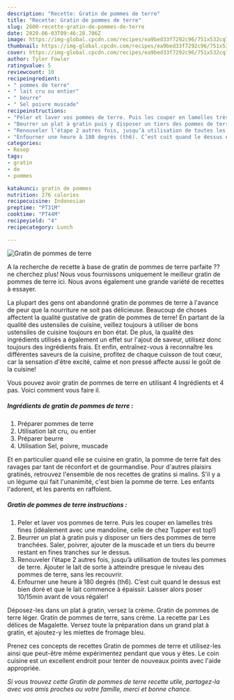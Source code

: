 ```yaml
---
description: "Recette: Gratin de pommes de terre"
title: "Recette: Gratin de pommes de terre"
slug: 2600-recette-gratin-de-pommes-de-terre
date: 2020-06-03T09:46:28.706Z
image: https://img-global.cpcdn.com/recipes/ea9bed33f7292c96/751x532cq70/gratin-de-pommes-de-terre-photo-principale-de-la-recette.jpg
thumbnail: https://img-global.cpcdn.com/recipes/ea9bed33f7292c96/751x532cq70/gratin-de-pommes-de-terre-photo-principale-de-la-recette.jpg
cover: https://img-global.cpcdn.com/recipes/ea9bed33f7292c96/751x532cq70/gratin-de-pommes-de-terre-photo-principale-de-la-recette.jpg
author: Tyler Fowler
ratingvalue: 5
reviewcount: 10
recipeingredient:
- " pommes de terre"
- " lait cru ou entier"
- " beurre"
- " Sel poivre muscade"
recipeinstructions:
- "Peler et laver vos pommes de terre. Puis les couper en lamelles très fines (idéalement avec une mandoline, celle de chez Tupper est top!)"
- "Beurrer un plat à gratin puis y disposer un tiers des pommes de terre tranchées. Saler, poivrer, ajouter de la muscade et un tiers du beurre restant en fines tranches sur le dessus."
- "Renouveler l’étape 2 autres fois, jusqu’à utilisation de toutes les pommes de terre. Ajouter le lait de sorte à atteindre presque le niveau des pommes de terre, sans les recouvrir."
- "Enfourner une heure à 180 degrés (th6). C’est cuit quand le dessus est bien doré et que le lait commence à épaissir. Laisser alors poser 10/15min avant de vous régaler!"
categories:
- Resep
tags:
- gratin
- de
- pommes

katakunci: gratin de pommes 
nutrition: 276 calories
recipecuisine: Indonesian
preptime: "PT31M"
cooktime: "PT44M"
recipeyield: "4"
recipecategory: Lunch

---
```



![Gratin de pommes de terre](https://img-global.cpcdn.com/recipes/ea9bed33f7292c96/751x532cq70/gratin-de-pommes-de-terre-photo-principale-de-la-recette.jpg)

A la recherche de recette à base de gratin de pommes de terre parfaite ?? ne cherchez plus! Nous vous fournissons uniquement le meilleur gratin de pommes de terre ici. Nous avons également une grande variété de recettes à essayer.

La plupart des gens ont abandonné gratin de pommes de terre à l'avance de peur que la nourriture ne soit pas délicieuse. Beaucoup de choses affectent la qualité gustative de gratin de pommes de terre! En partant de la qualité des ustensiles de cuisine, veillez toujours à utiliser de bons ustensiles de cuisine toujours en bon état. De plus, la qualité des ingrédients utilisés a également un effet sur l'ajout de saveur, utilisez donc toujours des ingrédients frais. Et enfin, entraînez-vous à reconnaître les différentes saveurs de la cuisine, profitez de chaque cuisson de tout cœur, car la sensation d'être excité, calme et non pressé affecte aussi le goût de la cuisine!

<!--inarticleads1-->

Vous pouvez avoir gratin de pommes de terre en utilisant 4 Ingrédients et 4 pas. Voici comment vous faire il.

##### Ingrédients de gratin de pommes de terre :

1. Préparer  pommes de terre
1. Utilisation  lait cru, ou entier
1. Préparer  beurre
1. Utilisation  Sel, poivre, muscade


Et en particulier quand elle se cuisine en gratin, la pomme de terre fait des ravages par tant de réconfort et de gourmandise. Pour d&#39;autres plaisirs gratinés, retrouvez l&#39;ensemble de nos recettes de gratins si malins. S&#39;il y a un légume qui fait l&#39;unanimité, c&#39;est bien la pomme de terre. Les enfants l&#39;adorent, et les parents en raffolent. 

<!--inarticleads2-->

##### Gratin de pommes de terre instructions :

1. Peler et laver vos pommes de terre. Puis les couper en lamelles très fines (idéalement avec une mandoline, celle de chez Tupper est top!)
1. Beurrer un plat à gratin puis y disposer un tiers des pommes de terre tranchées. Saler, poivrer, ajouter de la muscade et un tiers du beurre restant en fines tranches sur le dessus.
1. Renouveler l’étape 2 autres fois, jusqu’à utilisation de toutes les pommes de terre. Ajouter le lait de sorte à atteindre presque le niveau des pommes de terre, sans les recouvrir.
1. Enfourner une heure à 180 degrés (th6). C’est cuit quand le dessus est bien doré et que le lait commence à épaissir. Laisser alors poser 10/15min avant de vous régaler!


Déposez-les dans un plat à gratin, versez la crème. Gratin de pommes de terre léger. Gratin de pommes de terre, sans crème. La recette par Les délices de Magalette. Versez toute la préparation dans un grand plat à gratin, et ajoutez-y les miettes de fromage bleu. 

<!--inarticleads1-->

<p>
Prenez ces concepts de recettes Gratin de pommes de terre et utilisez-les ainsi que peut-être même expérimentez pendant que vous y êtes. Le coin cuisine est un excellent endroit pour tenter de nouveaux points avec l'aide appropriée.
</p>

<p>
<i>Si vous trouvez cette Gratin de pommes de terre recette utile, partagez-la avec vos amis proches ou votre famille, merci et bonne chance.</i>
</p>
